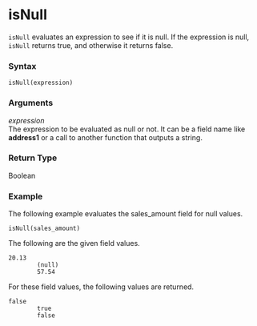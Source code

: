 # isNull<a name="isNull-function"></a>

`isNull` evaluates an expression to see if it is null\. If the expression is null, `isNull` returns true, and otherwise it returns false\.

### Syntax<a name="isNull-function-syntax"></a>

```
isNull(expression)
```

### Arguments<a name="isNull-function-arguments"></a>

 *expression*   
The expression to be evaluated as null or not\. It can be a field name like **address1** or a call to another function that outputs a string\. 

### Return Type<a name="isNull-function-return-type"></a>

Boolean

### Example<a name="isNull-function-example"></a>

The following example evaluates the sales\_amount field for null values\.

```
isNull(sales_amount)
```

The following are the given field values\.

```
20.13
        (null)
        57.54
```

For these field values, the following values are returned\.

```
false
        true
        false
```